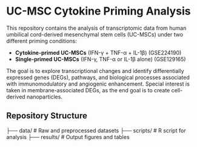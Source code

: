 # UC-MSC Cytokine Priming Analysis

This repository contains the analysis of transcriptomic data from human umbilical cord-derived mesenchymal stem cells (UC-MSCs) under two different priming conditions:

- **Cytokine-primed UC-MSCs** (IFN-γ + TNF-α + IL-1β) (GSE224190)
- **Single-primed UC-MSCs** (IFN-γ, TNF-α or IL-1β alone) (GSE129165)

The goal is to explore transcriptional changes and identify differentially expressed genes (DEGs), pathways, and biological processes associated with immunomodulatory and angiogenic enhancement. 
Special interest is taken in membrane-associated DEGs, as the end goal is to create cell-derived nanoparticles.

## Repository Structure
├── data/ # Raw and preprocessed datasets
├── scripts/ # R script for analysis
├── results/ # Output figures and tables
